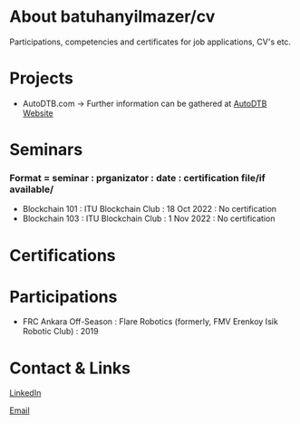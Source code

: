 # About batuhanyilmazer/cv
Participations, competencies and certificates for job applications, CV's etc.

# Projects
  - AutoDTB.com -> Further information can be gathered at [AutoDTB Website](https://www.autodtb.com/ "Click to see AutoDTB Website!")

# Seminars 
### Format = seminar : prganizator : date : certification file/if available/ 
- Blockchain 101 : ITU Blockchain Club : 18 Oct 2022 : No certification
- Blockchain 103 : ITU Blockchain Club : 1 Nov 2022  : No certification

# Certifications

# Participations
- FRC Ankara Off-Season : Flare Robotics (formerly, FMV Erenkoy Isik Robotic Club) : 2019

# Contact & Links
[LinkedIn](https://www.linkedin.com/in/batuhan-y%C4%B1lmazer-236a13244/ "Click to see my LinkedIn Account!")

[Email](mailto:batu@duck.com)
